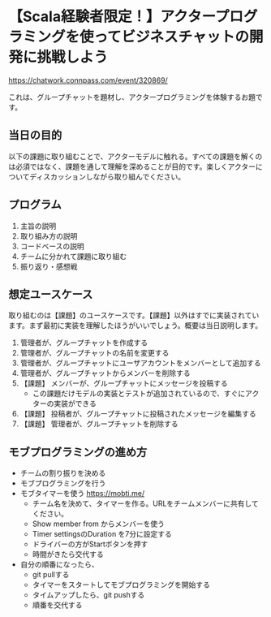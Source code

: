 # 【Scala経験者限定！】アクタープログラミングを使ってビジネスチャットの開発に挑戦しよう

https://chatwork.connpass.com/event/320869/

これは、グループチャットを題材し、アクタープログラミングを体験するお題です。

## 当日の目的

以下の課題に取り組むことで、アクターモデルに触れる。すべての課題を解くのは必須ではなく、課題を通して理解を深めることが目的です。楽しくアクターについてディスカッションしながら取り組んでください。

## プログラム

1. 主旨の説明
2. 取り組み方の説明
3. コードベースの説明
4. チームに分かれて課題に取り組む
5. 振り返り・感想戦

## 想定ユースケース

取り組むのは【課題】のユースケースです。【課題】以外はすでに実装されています。まず最初に実装を理解したほうがいいでしょう。概要は当日説明します。

1. 管理者が、グループチャットを作成する
1. 管理者が、グループチャットの名前を変更する
1. 管理者が、グループチャットにユーザアカウントをメンバーとして追加する
1. 管理者が、グループチャットからメンバーを削除する
1. 【課題】 メンバーが、グループチャットにメッセージを投稿する
    - この課題だけモデルの実装とテストが追加されているので、すぐにアクターの実装ができる
1. 【課題】 投稿者が、グループチャットに投稿されたメッセージを編集する
1. 【課題】 管理者が、グループチャットを削除する

## モブプログラミングの進め方

- チームの割り振りを決める
- モブプログラミングを行う
- モブタイマーを使う https://mobti.me/
  - チーム名を決めて、タイマーを作る。URLをチームメンバーに共有してください。
  - Show member from からメンバーを使う
  - Timer settingsのDuration を7分に設定する
  - ドライバーの方がStartボタンを押す
  - 時間がきたら交代する
- 自分の順番になったら、
  - git pullする
  - タイマーをスタートしてモブプログラミングを開始する
  - タイムアップしたら、git pushする
  - 順番を交代する

